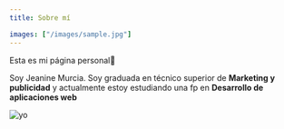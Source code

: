 ```yaml
---
title: Sobre mí

images: ["/images/sample.jpg"]
---
```



Esta es mi página personal:wave:

Soy Jeanine Murcia. 
Soy graduada en técnico superior de **Marketing y publicidad** y actualmente estoy estudiando una fp en **Desarrollo de aplicaciones web**



![yo](/images/yo.jpg)